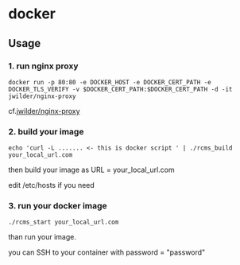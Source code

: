 # docker 

## Usage 

### 1. run nginx proxy  

```
docker run -p 80:80 -e DOCKER_HOST -e DOCKER_CERT_PATH -e DOCKER_TLS_VERIFY -v $DOCKER_CERT_PATH:$DOCKER_CERT_PATH -d -it jwilder/nginx-proxy
```

cf.[jwilder/nginx-proxy](https://github.com/jwilder/nginx-proxy)

### 2. build your image  

```
echo 'curl -L ....... <- this is docker script ' | ./rcms_build your_local_url.com
```

then build your image as URL = your_local_url.com

edit /etc/hosts if you need    

### 3. run your docker image
 

```
./rcms_start your_local_url.com
```

than run your image.

you can SSH to your container with password = "password"
